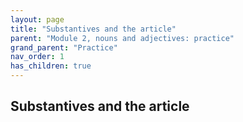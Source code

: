 ```yaml
---
layout: page
title: "Substantives and the article"
parent: "Module 2, nouns and adjectives: practice"
grand_parent: "Practice"
nav_order: 1
has_children: true
---
```


## Substantives and the article